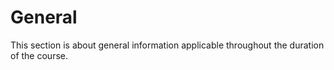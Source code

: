# General

This section is about general information applicable throughout the duration of the course.
